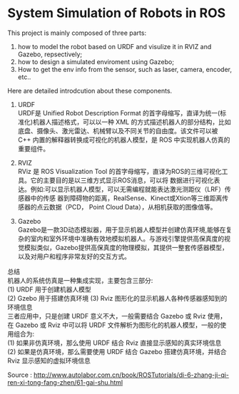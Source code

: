 # System Simulation of Robots in ROS  

This project is mainly composed of three parts:  
1. how to model the robot based on URDF and visulize it in RVIZ and Gazebo, repsectively;  
2. how to design a simulated enviroment using Gazebo;  
3. How to get the env info from the sensor, such as laser, camera, encoder, etc..  

Here are detailed introdcution about these components.  
1. URDF  
   URDF是 Unified Robot Description Format 的首字母缩写，直译为统一(标准化)机器人描述格式，可以以一种 XML 的方式描述机器人的部分结构，比如底盘、摄像头、激光雷达、机械臂以及不同关节的自由度。该文件可以被 C++ 内置的解释器转换成可视化的机器人模型，是 ROS 中实现机器人仿真的重要组件。  

2. RVIZ  
   RViz 是 ROS Visualization Tool 的首字母缩写，直译为ROS的三维可视化工具。它的主要目的是以三维方式显示ROS消息，可以将 数据进行可视化表达。例如:可以显示机器人模型，可以无需编程就能表达激光测距仪（LRF）传感器中的传感 器到障碍物的距离，RealSense、Kinect或Xtion等三维距离传感器的点云数据（PCD， Point Cloud Data），从相机获取的图像值等。   

3. Gazebo  
   Gazebo是一款3D动态模拟器，用于显示机器人模型并创建仿真环境,能够在复杂的室内和室外环境中准确有效地模拟机器人。与游戏引擎提供高保真度的视觉模拟类似，Gazebo提供高保真度的物理模拟，其提供一整套传感器模型，以及对用户和程序非常友好的交互方式。  

总结  
机器人的系统仿真是一种集成实现，主要包含三部分:  
(1) URDF 用于创建机器人模型  
(2) Gzebo 用于搭建仿真环境
(3) Rviz 图形化的显示机器人各种传感器感知到的环境信息  
三者应用中，只是创建 URDF 意义不大，一般需要结合 Gazebo 或 Rviz 使用，在 Gazebo 或 Rviz 中可以将 URDF 文件解析为图形化的机器人模型，一般的使用组合为:  
(1) 如果非仿真环境，那么使用 URDF 结合 Rviz 直接显示感知的真实环境信息  
(2) 如果是仿真环境，那么需要使用 URDF 结合 Gazebo 搭建仿真环境，并结合 Rviz 显示感知的虚拟环境信息

Source : http://www.autolabor.com.cn/book/ROSTutorials/di-6-zhang-ji-qi-ren-xi-tong-fang-zhen/61-gai-shu.html